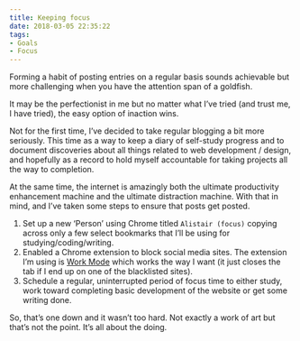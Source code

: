 ```yaml
---
title: Keeping focus
date: 2018-03-05 22:35:22
tags:
- Goals
- Focus
---
```

Forming a habit of posting entries on a regular basis sounds achievable but more challenging when you have the attention span of a goldfish. 

It may be the perfectionist in me but no matter what I’ve tried (and trust me, I have tried), the easy option of inaction wins.

Not for the first time, I’ve decided to take regular blogging a bit more seriously. This time as a way to keep a diary of self-study progress and to document discoveries about all things related to web development / design, and hopefully as a record to hold myself accountable for taking projects all the way to completion.

At the same time, the internet is amazingly both the ultimate productivity enhancement machine and the ultimate distraction machine. With that in mind, and I’ve taken some steps to ensure that posts get posted.

1. Set up a new ‘Person’ using Chrome titled `Alistair (focus)` copying across only a few select bookmarks that I’ll be using for studying/coding/writing.
2. Enabled a Chrome extension to block social media sites. The extension I’m using is [Work Mode](http://www.workmode.org) which works the way I want (it just closes the tab if I end up on one of the blacklisted sites).
3. Schedule a regular, uninterrupted period of focus time to either study, work toward completing basic development of the website or get some writing done.

So, that’s one down and it wasn’t too hard. Not exactly a work of art but that’s not the point. It’s all about the doing.
